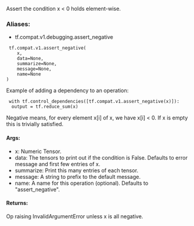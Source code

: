 Assert the condition x < 0 holds element-wise.
### Aliases:
- tf.compat.v1.debugging.assert_negative

```
 tf.compat.v1.assert_negative(
    x,
    data=None,
    summarize=None,
    message=None,
    name=None
)
```
Example of adding a dependency to an operation:

```
 with tf.control_dependencies([tf.compat.v1.assert_negative(x)]):
  output = tf.reduce_sum(x)
```
Negative means, for every element x[i] of x, we have x[i] < 0. If x is empty this is trivially satisfied.
#### Args:
- x: Numeric Tensor.
- data: The tensors to print out if the condition is False. Defaults to error message and first few entries of x.
- summarize: Print this many entries of each tensor.
- message: A string to prefix to the default message.
- name: A name for this operation (optional). Defaults to "assert_negative".
#### Returns:
Op raising InvalidArgumentError unless x is all negative.
